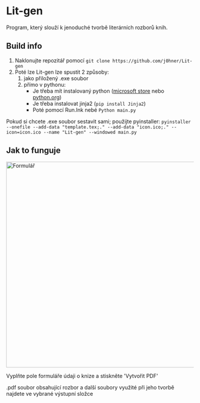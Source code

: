# Lit-gen

Program, který slouží k jenoduché tvorbě literárních rozborů knih. 

## Build info

1. Naklonujte repozitář pomocí `git clone https://github.com/j0hner/Lit-gen`
2. Poté lze Lit-gen lze spustit 2 způsoby:
    1. jako přiložený .exe soubor
    2. přímo v pythonu:
         - Je třeba mít instalovaný python ([microsoft store](https://apps.microsoft.com/detail/9pnrbtzxmb4z) nebo [python.org](https://www.python.org/downloads/))
         - Je třeba instalovat jinja2 (`pip install Jinja2`)
         - Poté pomocí Run.lnk nebé `Python main.py`

Pokud si chcete .exe soubor sestavit sami; použijte pyinstaller: `pyinstaller --onefile --add-data "template.tex;." --add-data "icon.ico;." --icon=icon.ico --name "Lit-gen" --windowed main.py`

## Jak to funguje

<img width="681" height="554" alt="Formulář" src="https://github.com/user-attachments/assets/68805e18-d51e-429e-a507-d0a5e85fcc8c" />

Vyplňte pole formuláře údaji o knize a stiskněte 'Vytvořit PDF'

.pdf soubor obsahující rozbor a další soubory využité při jeho tvorbě najdete ve vybrané výstupní složce